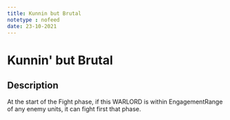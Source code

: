 ```yaml
---
title: Kunnin but Brutal
notetype : nofeed
date: 23-10-2021
---
```


# Kunnin' but Brutal
## Description

At the start of the Fight phase, if this WARLORD is within EngagementRange of any enemy units, it can fight first that phase.